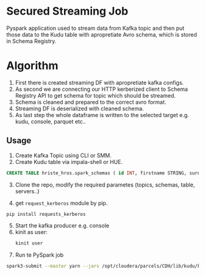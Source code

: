 # Secured Streaming Job
Pyspark application used to stream data from Kafka topic and then put those data to the Kudu table with apropretiate Avro schema, which is stored in Schema Registry.

# Algorithm  
1. First there is created streaming DF with apropretiate kafka configs.
2. As second we are connecting our HTTP kerberized client to Schema Registry API to get schema for topic which should be streamed.
3. Schema is cleaned and prepared to the correct avro format.
4. Streaming DF is deserialized with cleaned schema.
5. As last step the whole dataframe is written to the selected target e.g. kudu, console, parquet etc..


## Usage
1. Create Kafka Topic using CLI or SMM.
2. Create Kudu table via impala-shell or HUE.
```sql
CREATE TABLE hriste_hros.spark_schemas ( id INT, firstname STRING, surname STRING, address STRING, phone INT, PRIMARY KEY(id)) PARTITION BY HASH PARTITIONS 16 STORED AS KUDU;
```
3. Clone the repo, modify the required parametes (topics, schemas, table, servers..)
   
4. get `request_kerberos` module by pip.
```bash
pip install requests_kerberos
```
5. Start the kafka producer e.g. console
6. kinit as user:
   ```bash
   kinit user
   ```
7. Run te PySpark job
```bash
spark3-submit --master yarn --jars /opt/cloudera/parcels/CDH/lib/kudu/kudu-spark3_2.12.jar  --conf spark.yarn.keytab=qshrosjar_sca2.keytab --conf spark.yarn.principal=principal@REAL.COM --conf spark.executor.extraJavaOptions=-Djava.security.auth.login.config=./spark_jaas.conf --conf spark.driver.extraJavaOptions=-Djava.security.auth.login.config=./spark_jaas.conf --files spark_jaas.conf,user.keytab streaming.py
```
